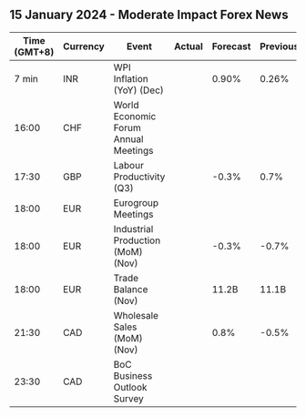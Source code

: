 ## 15 January 2024 - Moderate Impact Forex News

| Time (GMT+8) | Currency | Event | Actual | Forecast | Previous |
|------|----------|-------|--------|----------|----------|
| 7 min | INR | WPI Inflation (YoY) (Dec) |  | 0.90% | 0.26% |
| 16:00 | CHF | World Economic Forum Annual Meetings |  |  |  |
| 17:30 | GBP | Labour Productivity (Q3) |  | -0.3% | 0.7% |
| 18:00 | EUR | Eurogroup Meetings |  |  |  |
| 18:00 | EUR | Industrial Production (MoM) (Nov) |  | -0.3% | -0.7% |
| 18:00 | EUR | Trade Balance (Nov) |  | 11.2B | 11.1B |
| 21:30 | CAD | Wholesale Sales (MoM) (Nov) |  | 0.8% | -0.5% |
| 23:30 | CAD | BoC Business Outlook Survey |  |  |  |

